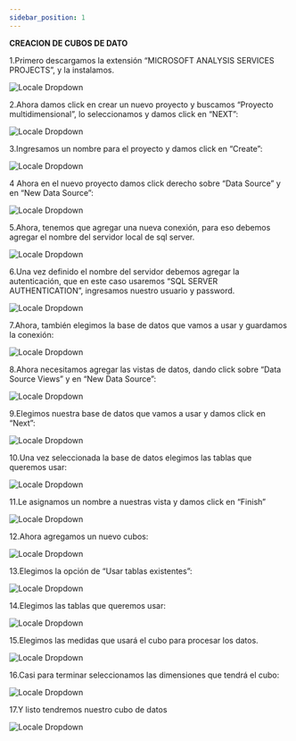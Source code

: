 ```yaml
---
sidebar_position: 1
---
```


**CREACION DE CUBOS DE DATO**

1.Primero descargamos la extensión “MICROSOFT ANALYSIS SERVICES PROJECTS”, y la instalamos.

![Locale Dropdown](./img/Aspose.Words.30f61a41-6501-42c8-8a6a-598c0392c556.002.png)

2.Ahora damos click en crear un nuevo proyecto y buscamos “Proyecto multidimensional”, lo seleccionamos y damos click en “NEXT”:

![Locale Dropdown](./img/Aspose.Words.30f61a41-6501-42c8-8a6a-598c0392c556.003.png)

3.Ingresamos un nombre para el proyecto y damos click en “Create”:

![Locale Dropdown](./img/Aspose.Words.30f61a41-6501-42c8-8a6a-598c0392c556.004.png)

4 Ahora en el nuevo proyecto damos click derecho sobre “Data Source” y en “New Data Source”:

![Locale Dropdown](./img/Aspose.Words.30f61a41-6501-42c8-8a6a-598c0392c556.005.png)

5.Ahora, tenemos que agregar una nueva conexión, para eso debemos agregar el nombre del servidor local de sql server.

![Locale Dropdown](./img/Aspose.Words.30f61a41-6501-42c8-8a6a-598c0392c556.006.png)

6.Una vez definido el nombre del servidor debemos agregar la autenticación, que en este caso usaremos “SQL SERVER AUTHENTICATION”, ingresamos nuestro usuario y password.

![Locale Dropdown](./img/Aspose.Words.30f61a41-6501-42c8-8a6a-598c0392c556.007.png)

7.Ahora, también elegimos la base de datos que vamos a usar y guardamos la conexión:

![Locale Dropdown](./img/Aspose.Words.30f61a41-6501-42c8-8a6a-598c0392c556.008.png)

8.Ahora necesitamos agregar las vistas de datos, dando click sobre “Data Source Views” y en “New Data Source”:

![Locale Dropdown](./img/Aspose.Words.30f61a41-6501-42c8-8a6a-598c0392c556.009.png)

9.Elegimos nuestra base de datos que vamos a usar y damos click en “Next”:

![Locale Dropdown](./img/Aspose.Words.30f61a41-6501-42c8-8a6a-598c0392c556.010.png)

10.Una vez seleccionada la base de datos elegimos las tablas que queremos usar:

![Locale Dropdown](./img/Aspose.Words.30f61a41-6501-42c8-8a6a-598c0392c556.011.png)

11.Le asignamos un nombre a nuestras vista y damos click en “Finish”

![Locale Dropdown](./img/Aspose.Words.30f61a41-6501-42c8-8a6a-598c0392c556.012.png)

12.Ahora agregamos un nuevo cubos:

![Locale Dropdown](./img/Aspose.Words.30f61a41-6501-42c8-8a6a-598c0392c556.013.png)

13.Elegimos la opción de “Usar tablas existentes”:

![Locale Dropdown](./img/Aspose.Words.30f61a41-6501-42c8-8a6a-598c0392c556.014.png)

14.Elegimos las tablas que queremos usar:

![Locale Dropdown](./img/Aspose.Words.30f61a41-6501-42c8-8a6a-598c0392c556.015.png)

15.Elegimos las medidas que usará el cubo para procesar los datos.

![Locale Dropdown](./img/Aspose.Words.30f61a41-6501-42c8-8a6a-598c0392c556.016.png)

16.Casi para terminar seleccionamos las dimensiones que tendrá el cubo:

![Locale Dropdown](./img/Aspose.Words.30f61a41-6501-42c8-8a6a-598c0392c556.017.png)

17.Y listo tendremos nuestro cubo de datos

![Locale Dropdown](./img/Aspose.Words.30f61a41-6501-42c8-8a6a-598c0392c556.018.png)
